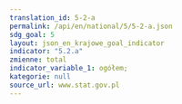 ```yaml
---
translation_id: 5-2-a
permalink: /api/en/national/5/5-2-a.json
sdg_goal: 5
layout: json_en_krajowe_goal_indicator
indicator: "5.2.a"
zmienne: total
indicator_variable_1: ogółem;
kategorie: null
source_url: www.stat.gov.pl
---
```

